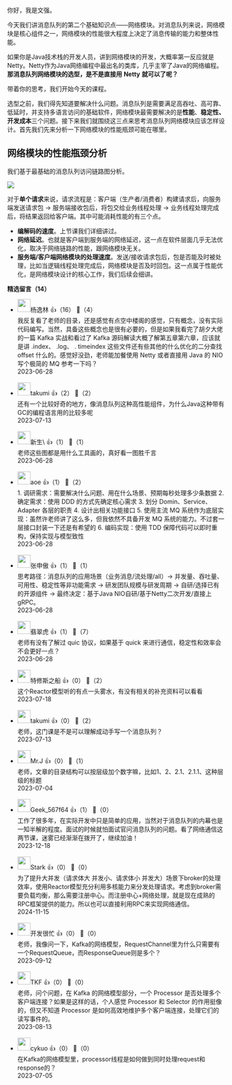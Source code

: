 你好，我是文强。

今天我们讲消息队列的第二个基础知识点——网络模块。对消息队列来说，网络模块是核心组件之一，网络模块的性能很大程度上决定了消息传输的能力和整体性能。

如果你是Java技术栈的开发人员，讲到网络模块的开发，大概率第一反应就是Netty。Netty作为Java网络编程中最出名的类库，几乎主宰了Java的网络编程。**那消息队列网络模块的选型，是不是直接用** **Netty** **就可以了呢？**

带着你的思考，我们开始今天的课程。

选型之前，我们得先知道要解决什么问题。消息队列是需要满足高吞吐、高可靠、低延时，并支持多语言访问的基础软件，网络模块最需要解决的是**性能**、**稳定性、开发成本**三个问题。接下来我们就围绕这三点来思考消息队列网络模块应该怎样设计。首先我们先来分析一下网络模块的性能瓶颈可能在哪里。

## 网络模块的性能瓶颈分析

我们基于最基础的消息队列访问链路图分析。

![](https://static001.geekbang.org/resource/image/a8/98/a831a39cd1bf783665eb844257c69898.jpg?wh=3228x1488)

对于**单个请求**来说，请求流程是：客户端（生产者/消费者）构建请求后，向服务端发送请求包 -&gt; 服务端接收包后，将包交给业务线程处理 -&gt; 业务线程处理完成后，将结果返回给客户端。其中可能消耗性能的有三个点。

- **编解码的速度**。上节课我们详细讲过。
- **网络延迟**。也就是客户端到服务端的网络延迟，这一点在软件层面几乎无法优化，取决于网络链路的性能，跟网络模块无关。
- **服务端/客户端网络模块的处理速度**。发送/接收请求包后，包是否能及时被处理，比如当逻辑线程处理完成后，网络模块是否及时回包。这一点属于性能优化，是网络模块设计的核心工作，我们后续会细讲。
<div><strong>精选留言（14）</strong></div><ul>
<li><img src="https://static001.geekbang.org/account/avatar/00/11/cf/81/96f656ef.jpg" width="30px"><span>杨逸林</span> 👍（16） 💬（4）<div>我反复看了老师的目录，还是感觉有点空中楼阁的感觉，只有概念，没有实际代码编写。当然，具备这些概念也是很有必要的，但是如果我看完了胡夕大佬的一篇 Kafka 实战和看过了 Kafka 源码解读大概了解第五章第六章，应该就是讲 .index、 .log、 . timeindex 这些文件还有些其他的什么优化的二分查找 offset 什么的。感觉好没劲，老师能加餐使用 Netty 或者直接用 Java 的 NIO 写个极简的 MQ 参考一下吗？</div>2023-06-28</li><br/><li><img src="https://static001.geekbang.org/account/avatar/00/15/f8/b8/0398768b.jpg" width="30px"><span>takumi</span> 👍（2） 💬（2）<div>还有一个比较好奇的地方，像消息队列这种高性能组件，为什么Java这种带有GC的编程语言用的比较多呢</div>2023-07-13</li><br/><li><img src="https://static001.geekbang.org/account/avatar/00/12/57/f0/f6155d5f.jpg" width="30px"><span>新生\</span> 👍（1） 💬（1）<div>老师这些图都是用什么工具画的，真好看一图胜千言</div>2023-06-28</li><br/><li><img src="https://static001.geekbang.org/account/avatar/00/11/1d/de/62bfa83f.jpg" width="30px"><span>aoe</span> 👍（1） 💬（2）<div>1. 调研需求：需要解决什么问题、用在什么场景、预期每秒处理多少条数据
2. 确定需求：使用 DDD 的方式先确定核心需求
3. 划分 Domin、Service、Adapter 各层的职责
4. 设计出相关功能接口
5. 使用主流 MQ 系统作为底层实现：虽然许老师讲了这么多，但我依然不具备开发 MQ 系统的能力。不过套一层接口封装一下还是有希望的
6. 编码实现：使用 TDD 保障代码可以即时重构，保持实现与模型致性</div>2023-06-28</li><br/><li><img src="https://static001.geekbang.org/account/avatar/00/12/0a/a4/828a431f.jpg" width="30px"><span>张申傲</span> 👍（1） 💬（1）<div>思考路径：消息队列的应用场景（业务消息&#47;流处理&#47;all）-&gt; 并发量、吞吐量、可用性、稳定性等非功能需求 -&gt; 研发团队规模与研发周期 -&gt; 自研&#47;选择已有的开源组件 -&gt; 最终决定：基于Java NIO自研&#47;基于Netty二次开发&#47;直接上gRPC。</div>2023-06-28</li><br/><li><img src="https://static001.geekbang.org/account/avatar/00/16/18/4f/9e4d5591.jpg" width="30px"><span>翡翠虎</span> 👍（1） 💬（7）<div>老师有没有了解过 quic 协议，如果基于 quick 来进行通信，稳定性和效率会不会更好一点？</div>2023-06-28</li><br/><li><img src="https://static001.geekbang.org/account/avatar/00/10/4c/a0/6cfdefa6.jpg" width="30px"><span>特修斯之船</span> 👍（0） 💬（2）<div>这个Reactor模型听的有点一头雾水，有没有相关的补充资料可以看看</div>2023-07-18</li><br/><li><img src="https://static001.geekbang.org/account/avatar/00/15/f8/b8/0398768b.jpg" width="30px"><span>takumi</span> 👍（0） 💬（2）<div>老师，这门课是不是可以理解成动手写一个消息队列？</div>2023-07-13</li><br/><li><img src="https://static001.geekbang.org/account/avatar/00/13/55/e4/7061abd5.jpg" width="30px"><span>Mr.J</span> 👍（0） 💬（1）<div>老师，文章的目录结构可以按层级加个数字嘛，比如1、2、2.1、2.1.1、这种层级的标题</div>2023-07-04</li><br/><li><img src="https://thirdwx.qlogo.cn/mmopen/vi_32/Q0j4TwGTfTLyoC3cOK6vIMfDXv4jSAicrDyr0icyDRTC35WpHkxx5ExJbqW9GNuTXibSZCVaYDywh872QT15AWM1Q/132" width="30px"><span>Geek_567f64</span> 👍（1） 💬（0）<div>工作了很多年，在实际开发中只是简单的应用，当然对于消息队列的内幕也是一知半解的程度。面试的时候就怕面试官问消息队列的问题。看了网络通信这两节课，迷雾已经渐渐在拨开了，继续加油！</div>2023-12-18</li><br/><li><img src="https://static001.geekbang.org/account/avatar/00/14/6b/18/cebd9dbc.jpg" width="30px"><span>Stark</span> 👍（0） 💬（0）<div>为了提升大并发（请求体大 并发小、请求体小 并发大）场景下broker的处理效率，使用Reactor模型充分利用多核能力来分发处理请求。考虑到broker需要负载均衡，那么需要注册中心。而注册中心+网络处理，就是现在成熟的RPC框架提供的能力。所以也可以直接利用RPC来实现网络通信。</div>2024-11-15</li><br/><li><img src="https://static001.geekbang.org/account/avatar/00/16/f0/85/6dfb8ac5.jpg" width="30px"><span>开发很忙</span> 👍（0） 💬（0）<div>老师，我像问一下，Kafka的网络模型，RequestChannel里为什么只需要有一个RequestQueue，而ResponseQueue则是多个？</div>2023-09-12</li><br/><li><img src="" width="30px"><span>TKF</span> 👍（0） 💬（0）<div>老师，问个问题，在 Kafka 的网络模型部分，一个 Processor 是否处理多个客户端连接？如果是这样的话，个人感觉 Processor 和 Selector 的作用挺像的，但又不知道 Processor 是如何高效地维护多个客户端连接，处理它们的读写事件的。</div>2023-08-13</li><br/><li><img src="https://static001.geekbang.org/account/avatar/00/11/aa/0c/6a65f487.jpg" width="30px"><span>cykuo</span> 👍（0） 💬（0）<div>在Kafka的网络模型里，processor线程是如何做到同时处理request和response的？</div>2023-07-05</li><br/>
</ul>